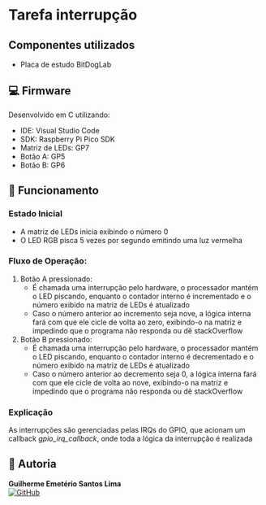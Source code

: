 # Tarefa interrupção

## Componentes utilizados
- Placa de estudo BitDogLab

## 💻 Firmware

Desenvolvido em C utilizando:

- IDE: Visual Studio Code
- SDK: Raspberry Pi Pico SDK
- Matriz de LEDs: GP7
- Botão A: GP5
- Botão B: GP6


## 🎯 Funcionamento

### Estado Inicial

- A matriz de LEDs inicia exibindo o número 0
- O LED RGB pisca 5 vezes por segundo emitindo uma luz vermelha

### Fluxo de Operação:

1. Botão A pressionado:
    - É  chamada uma interrupção pelo hardware, o processador mantém o LED piscando, enquanto o contador interno
    é incrementado e o número exibido na matriz de LEDs é atualizado
    - Caso o número anterior ao incremento seja nove, a lógica interna fará com que ele cicle de volta ao zero,
    exibindo-o na matriz e impedindo que o programa não responda ou dê stackOverflow
2. Botão B pressionado:
    - É  chamada uma interrupção pelo hardware, o processador mantém o LED piscando, enquanto o contador interno
    é decrementado e o número exibido na matriz de LEDs é atualizado 
    - Caso o número anterior ao decremento seja 0, a lógica interna fará com que ele cicle de volta ao nove,
    exibindo-o na matriz e impedindo que o programa não responda ou dê stackOverflow

### Explicação

As interrupções são gerenciadas pelas IRQs do GPIO, que acionam um callback *gpio_irq_callback*, onde toda a lógica da interrupção
é realizada

## 👥 Autoria
**Guilherme Emetério Santos Lima**  
[![GitHub](https://img.shields.io/badge/GitHub-Profile-blue?style=flat&logo=github)](https://github.com/DankAlighieri)